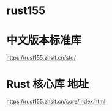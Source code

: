 # rust155

# 中文版本标准库
https://rust155.zhsit.cn/std/


# Rust 核心库 地址
https://rust155.zhsit.cn/core/index.html
